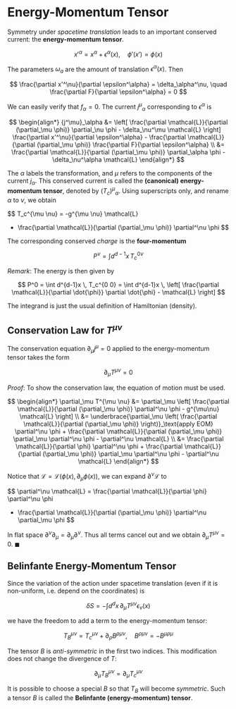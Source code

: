 # Energy-Momentum Tensor

Symmetry under *spacetime translation* leads to an important conserved current: the **energy-momentum tensor**.

$$
x'^\alpha = x^\alpha + \epsilon^\alpha(x), \quad
\phi'(x') = \phi(x)
$$

The parameters $\omega_a$ are the amount of translation $\epsilon^\alpha(x)$. Then

$$
\frac{\partial x'^\nu}{\partial \epsilon^\alpha} = \delta_\alpha^\nu,
\quad
\frac{\partial F}{\partial \epsilon^\alpha} = 0
$$

We can easily verify that $f_\alpha = 0$. The current ${j^\mu}_\alpha$ corresponding to $\epsilon^\alpha$ is

$$
\begin{align*}
    {j^\mu}_\alpha &=
    \left[
        \frac{\partial \mathcal{L}}{\partial (\partial_\mu \phi)} 
        \partial_\nu \phi
        - \delta_\nu^\mu \mathcal{L}
    \right]
    \frac{\partial x'^\nu}{\partial \epsilon^\alpha} 
    - \frac{\partial \mathcal{L}}{\partial (\partial_\mu \phi)}
    \frac{\partial F}{\partial \epsilon^\alpha}
    \\
    &= \frac{\partial \mathcal{L}}{\partial (\partial_\mu \phi)} 
        \partial_\alpha \phi
        - \delta_\nu^\alpha \mathcal{L}
\end{align*}
$$

The $\alpha$ labels the transformation, and $\mu$ refers to the components of the current $j_\alpha$. This conserved current is called the **(canonical) energy-momentum tensor**, denoted by ${(T_c)^\mu}_\alpha$. Using superscripts only, and rename $\alpha$ to $\nu$, we obtain

$$
T_c^{\mu \nu} = -g^{\mu \nu} \mathcal{L}
+ \frac{\partial \mathcal{L}}{\partial (\partial_\mu \phi)} 
\partial^\nu \phi
$$

The corresponding conserved *charge* is the **four-momentum**

$$
P^\nu = \int d^{d-1}x \, T_c^{0 \nu}
$$

*Remark*: The energy is then given by

$$
P^0 = \int d^{d-1}x \, T_c^{0 0}
= \int d^{d-1}x \, \left[
    \frac{\partial \mathcal{L}}{\partial \dot{\phi}} 
    \partial \dot{\phi}
    - \mathcal{L}
\right]
$$

The integrand is just the usual definition of Hamiltonian (density). 

## Conservation Law for $T^{\mu \nu}$

The conservation equation $\partial_\mu j^\mu = 0$ applied to the energy-momentum tensor takes the form

$$
\partial_\mu T^{\mu \nu} = 0
$$

*Proof*: To show the conservation law, the equation of motion must be used.

$$
\begin{align*}
    \partial_\mu T^{\mu \nu}
    &= \partial_\mu \left[
        \frac{\partial \mathcal{L}}{\partial (\partial_\mu \phi)} \partial^\nu \phi
        - g^{\mu\nu} \mathcal{L}
    \right]
    \\
    &= \underbrace{\partial_\mu \left(
        \frac{\partial \mathcal{L}}{\partial (\partial_\mu \phi)}
    \right)}_\text{apply EOM} \partial^\nu \phi
    + \frac{\partial \mathcal{L}}{\partial (\partial_\mu \phi)} \partial_\mu \partial^\nu \phi
    - \partial^\nu \mathcal{L}
    \\
    &= \frac{\partial \mathcal{L}}{\partial \phi} 
    \partial^\nu \phi
    + \frac{\partial \mathcal{L}}{\partial (\partial_\mu \phi)} \partial_\mu \partial^\nu \phi
    - \partial^\nu \mathcal{L}
\end{align*}
$$

Notice that $\mathcal{L} = \mathcal{L}(\phi(x), \partial_\mu \phi(x))$, we can expand $\partial^\nu \mathcal{L}$ to

$$
\partial^\nu \mathcal{L}
= \frac{\partial \mathcal{L}}{\partial \phi} 
\partial^\nu \phi
+ \frac{\partial \mathcal{L}}{\partial (\partial_\mu \phi)} 
\partial^\nu \partial_\mu \phi
$$

In flat space $\partial^\nu \partial_\mu = \partial_\mu \partial^\nu$. Thus all terms cancel out and we obtain $\partial_\mu T^{\mu \nu} = 0$. $\blacksquare$

## Belinfante Energy-Momentum Tensor

Since the variation of the action under spacetime translation (even if it is non-uniform, i.e. depend on the coordinates) is

$$
\delta S = -\int d^d x \, \partial_\mu T^{\mu \nu} \epsilon_\nu(x)
$$

we have the freedom to add a term to the energy-momentum tensor:

$$
T_B^{\mu \nu} = T_c^{\mu \nu} + \partial_\rho B^{\rho \mu \nu}, \quad
B^{\rho \mu \nu} = -B^{\mu \rho \mu}
$$

The tensor $B$ is *anti-symmetric* in the first two indices. This modification does not change the divergence of $T$:

$$
\partial_\mu T_B^{\mu \nu} = \partial_\mu T_c^{\mu \nu}
$$

It is possible to choose a special $B$ so that $T_B$ will become *symmetric*. Such a tensor $B$ is called the **Belinfante (energy-momentum) tensor**. 

